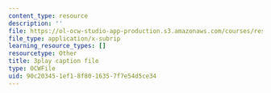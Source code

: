 ```yaml
---
content_type: resource
description: ''
file: https://ol-ocw-studio-app-production.s3.amazonaws.com/courses/res-ll-005-mathematics-of-big-data-and-machine-learning-january-iap-2020/90c203451ef18f8016357f7e54d5ce34_5RqTJWf1l_A.srt
file_type: application/x-subrip
learning_resource_types: []
resourcetype: Other
title: 3play caption file
type: OCWFile
uid: 90c20345-1ef1-8f80-1635-7f7e54d5ce34
---
```


